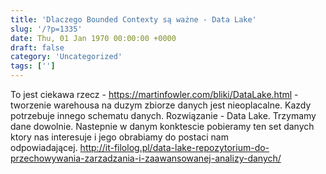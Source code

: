 ```yaml
---
title: 'Dlaczego Bounded Contexty są ważne - Data Lake'
slug: '/?p=1335'
date: Thu, 01 Jan 1970 00:00:00 +0000
draft: false
category: 'Uncategorized'
tags: ['']
---
```


To jest ciekawa rzecz - https://martinfowler.com/bliki/DataLake.html - tworzenie warehousa na duzym zbiorze danych jest nieoplacalne. Kazdy potrzebuje innego schematu danych. Rozwiązanie - Data Lake. Trzymamy dane dowolnie. Nastepnie w danym konktescie pobieramy ten set danych ktory nas interesuje i jego obrabiamy do postaci nam odpowiadającej. http://it-filolog.pl/data-lake-repozytorium-do-przechowywania-zarzadzania-i-zaawansowanej-analizy-danych/